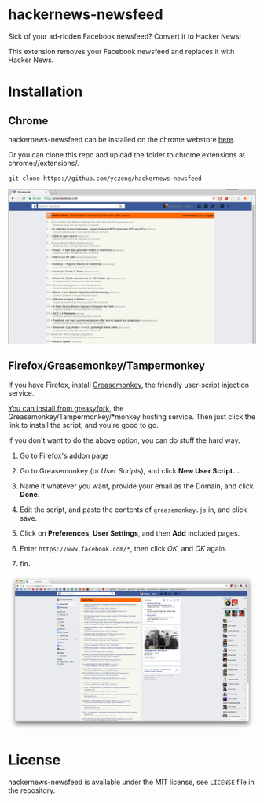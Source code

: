 # hackernews-newsfeed
Sick of your ad-ridden Facebook newsfeed? Convert it to Hacker News!

This extension removes your Facebook newsfeed and replaces it with Hacker News.

# Installation
## Chrome
hackernews-newsfeed can be installed on the chrome webstore [here](https://chrome.google.com/webstore/detail/convert-facebook-newsfeed/edcoflgjlemkndaenboobeccnnlnondj).

Or you can clone this repo and upload the folder to chrome extensions at chrome://extensions/.
```
git clone https://github.com/yczeng/hackernews-newsfeed
```
<img src="preview.png" width="820">

## Firefox/Greasemonkey/Tampermonkey
If you have Firefox, install [Greasemonkey](https://addons.mozilla.org/en-US/firefox/addon/greasemonkey/),
the friendly user-script injection service. 

[You can install from greasyfork](https://greasyfork.org/en/scripts/31209-hackernews-feed), the
Greasemonkey/Tampermonkey/*monkey hosting service. Then just click the link to install the script,
and you're good to go.

If you don't want to do the above option, you can do stuff the hard way. 

1. Go to Firefox's [addon page](about:addons)

2. Go to Greasemonkey (or *User Scripts*), and click **New User Script...**

3. Name it whatever you want, provide your email as the Domain, and click **Done**.

4. Edit the script, and paste the contents of `greasemonkey.js` in, and click save.

5. Click on **Preferences**, **User Settings**, and then **Add** included pages.

6. Enter `https://www.facebook.com/*`, then click *OK*, and *OK* again.

7. fin.

![firefox](firefox.png)

# License
hackernews-newsfeed is available under the MIT license, see `LICENSE` file in the repository.


